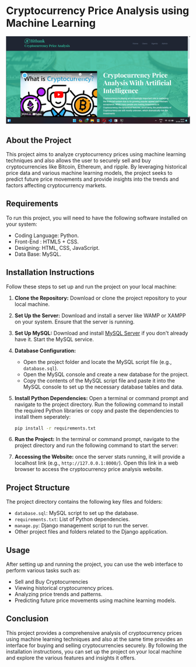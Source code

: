 # Cryptocurrency Price Analysis using Machine Learning

![website](assets/static/images/website.png)

## About the Project
This project aims to analyze cryptocurrency prices using machine learning techniques and also allows the user to securely sell and buy cryptocurrencies like Bitcoin, Ethereum, and ripple. By leveraging historical price data and various machine learning models, the project seeks to predict future price movements and provide insights into the trends and factors affecting cryptocurrency markets.

## Requirements
To run this project, you will need to have the following software installed on your system:
-	Coding Language:   Python.
-	Front-End			    :   HTML5 + CSS.
-	Designing:   HTML, CSS, JavaScript.
-	Data Base:   MySQL.


## Installation Instructions
Follow these steps to set up and run the project on your local machine:

1. **Clone the Repository:**
   Download or clone the project repository to your local machine.

2. **Set Up the Server:**
   Download and install a server like WAMP or XAMPP on your system. Ensure that the server is running.

3. **Set Up MySQL:**
   Download and install [MySQL Server](https://wampserver.aviatechno.net) if you don't already have it. Start the MySQL service.

4. **Database Configuration:**
   - Open the project folder and locate the MySQL script file (e.g., `database.sql`).
   - Open the MySQL console and create a new database for the project.
   - Copy the contents of the MySQL script file and paste it into the MySQL console to set up the necessary database tables and data.

5. **Install Python Dependencies:**
   Open a terminal or command prompt and navigate to the project directory. Run the following command to install the required Python libraries or copy and paste the dependencies to install them seperately:
   ```bash
   pip install -r requirements.txt
6. **Run the Project:**
   In the terminal or command prompt, navigate to the project directory and run the following command to start the server:
7. **Accessing the Website:**
   once the server stats running, it will provide a localhost link (e.g., `http://127.0.0.1:8000/`). Open this link in a web browser to access the cryptocurrency price analysis website.

## Project Structure
The project directory contains the following key files and folders:
- `database.sql`: MySQL script to set up the database.
- `requirements.txt`: List of Python dependencies.
- `manage.py`: Django management script to run the server.
- Other project files and folders related to the Django application.

## Usage
After setting up and running the project, you can use the web interface to perform various tasks such as:
- Sell and Buy Cryptocurrencies
- Viewing historical cryptocurrency prices.
- Analyzing price trends and patterns.
- Predicting future price movements using machine learning models.

## Conclusion
This project provides a comprehensive analysis of cryptocurrency prices using machine learning techniques and also at the same time provides an interface for buying and selling cryptocurrencies securely. By following the installation instructions, you can set up the project on your local machine and explore the various features and insights it offers.

